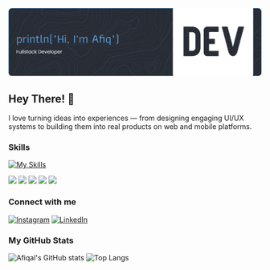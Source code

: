 ![Header](github-header-banner.png)

## Hey There! 👋

I love turning ideas into experiences — from designing engaging UI/UX systems to building them into real products on web and mobile platforms.

### Skills

[![My Skills](https://skillicons.dev/icons?i=html,css,js,kotlin,python)](https://skillicons.dev)

<div>
<img src="https://img.shields.io/badge/HTML5-E34F26?style=for-the-badge&logo=html5&logoColor=white"/>
<img src="https://img.shields.io/badge/CSS3-1572B6?style=for-the-badge&logo=css3&logoColor=white"/>
<img src="https://img.shields.io/badge/JavaScript-323330?style=for-the-badge&logo=javascript&logoColor=F7DF1E"/>
<img src="https://img.shields.io/badge/Kotlin-B125EA?style=for-the-badge&logo=kotlin&logoColor=white"/>
<img src="https://img.shields.io/badge/Python-3776AB?style=for-the-badge&logo=python&logoColor=white"/>
</div>

### Connect with me

[![Instagram](https://img.shields.io/badge/Instagram-E4405F?style=for-the-badge&logo=instagram&logoColor=white)](https://www.instagram.com/afiqalghazali_/) [![LinkedIn](https://img.shields.io/badge/LinkedIn-0077B5?style=for-the-badge&logo=linkedin&logoColor=white)](https://www.linkedin.com/in/afiqalghazali/)

### My GitHub Stats

![Afiqal's GitHub stats](https://github-readme-stats.vercel.app/api?username=afiqalghazali&show_icons=true&theme=tokyonight)
![Top Langs](https://github-readme-stats.vercel.app/api/top-langs/?username=afiqalghazali&layout=compact&theme=tokyonight)
